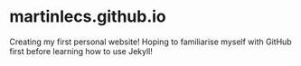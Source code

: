 # martinlecs.github.io

Creating my first personal website!
Hoping to familiarise myself with GitHub first before learning how to use Jekyll!
